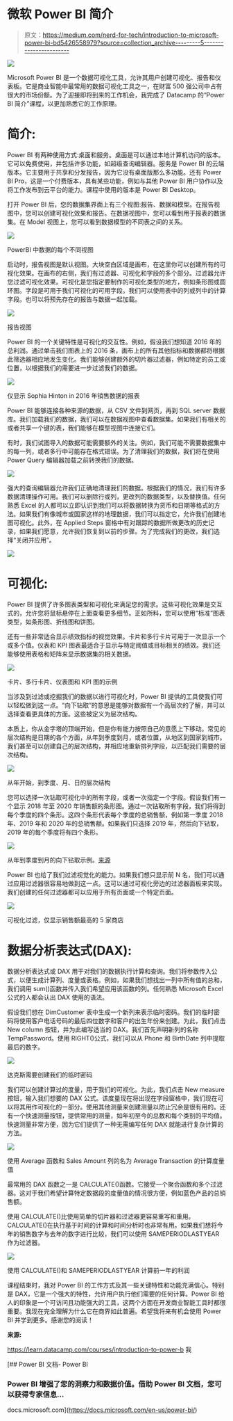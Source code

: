 # 微软 Power BI 简介

> 原文：<https://medium.com/nerd-for-tech/introduction-to-microsoft-power-bi-bd5426558979?source=collection_archive---------5----------------------->

![](img/d2c1036ef33a34ef9b9d7709590f60e0.png)

Microsoft Power BI 是一个数据可视化工具，允许其用户创建可视化、报告和仪表板。它是商业智能中最常用的数据可视化工具之一，在财富 500 强公司中占有很大的市场份额。为了迎接即将到来的工作机会，我完成了 Datacamp 的“Power BI 简介”课程，以更加熟悉它的工作原理。

# **简介:**

Power BI 有两种使用方式:桌面和服务。桌面是可以通过本地计算机访问的版本。它可以免费使用，并包括许多功能，如超级查询编辑器。服务是 Power BI 的云端版本。它主要用于共享和分发报告，因为它没有桌面版那么多功能。还有 Power BI Pro，这是一个付费版本，具有某些功能，例如与其他 Power BI 用户协作以及将工作发布到云平台的能力。课程中使用的版本是 Power BI Desktop。

打开 Power BI 后，您的数据集界面上有三个视图:报告、数据和模型。在报告视图中，您可以创建可视化效果和报告。在数据视图中，您可以看到用于报表的数据集。在 Model 视图上，您可以看到数据模型的不同表之间的关系。

![](img/0a6cf28e7408e03ed7ee69ba20923edb.png)

PowerBI 中数据的每个不同视图

启动时，报告视图是默认视图。大块空白区域是画布，在这里你可以创建所有的可视化效果。在画布的右侧，我们有过滤器、可视化和字段的多个部分。过滤器允许您过滤可视化效果。可视化是您指定要制作的可视化类型的地方，例如条形图或圆环图。字段是可用于我们可视化的可用字段。我们可以使用表中的列或列中的计算字段。也可以将预先存在的报告与数据一起加载。

![](img/27ed76f373e43f08768c372da70ffb4b.png)

报告视图

Power BI 的一个关键特性是可视化的交互性。例如，假设我们想知道 2016 年的总利润。通过单击我们图表上的 2016 条，画布上的所有其他指标和数据都将根据此筛选器相应地发生变化。我们能够创建额外的切片器过滤器，例如特定的员工或位置，以根据我们的需要进一步过滤我们的数据。

![](img/9ee736708088e0a43a44709a90b5e0ca.png)

仅显示 Sophia Hinton in 2016 年销售数据的报表

Power BI 能够连接各种来源的数据，从 CSV 文件到网页，再到 SQL server 数据库。我们加载我们的数据，我们可以在数据视图中查看数据集。如果我们有相关的或者共享一个键的表，我们能够在模型视图中连接它们。

有时，我们试图导入的数据可能需要额外的关注。例如，我们可能不需要数据集中的每一列，或者多行中可能存在格式错误。为了清理我们的数据，我们将在使用 Power Query 编辑器加载之前转换我们的数据。

![](img/6c164ef9fee72593790b5acadb12fc12.png)

强大的查询编辑器允许我们正确地清理我们的数据。根据我们的情况，我们有许多数据清理操作可用。我们可以删除行或列，更改列的数据类型，以及替换值。任何熟悉 Excel 的人都可以立即认识到我们可以将数据转换为货币和日期等格式的方法。如果我们有像城市或国家这样的地理数据，我们可以指定它，允许我们创建地图可视化。此外，在 Applied Steps 窗格中有对跟踪的数据所做更改的历史记录，如果我们愿意，允许我们恢复到以前的步骤。为了完成我们的更改，我们选择“关闭并应用”。

![](img/e4d6744499d65ca0d540104672b9de38.png)

# **可视化:**

Power BI 提供了许多图表类型和可视化来满足您的需求。这些可视化效果是交互式的，允许您将鼠标悬停在上面查看更多细节。正如所料，您可以使用“标准”图表类型，如条形图、折线图和饼图。

还有一些非常适合显示绩效指标的视觉效果。卡片和多行卡片可用于一次显示一个或多个值。仪表和 KPI 图表最适合于显示与特定阈值或目标相关的绩效。我们还能够使用表格和矩阵来显示数据集的相关数据。

![](img/83901c47c1f506874fdb440160d93980.png)

卡片、多行卡片、仪表图和 KPI 图的示例

当涉及到过滤或挖掘我们的数据以进行可视化时，Power BI 提供的工具使我们可以轻松做到这一点。“向下钻取”的意思是能够对数据有一个高层次的了解，并可以选择查看更具体的方面。这些被定义为层次结构。

本质上，你从金字塔的顶端开始，但是你有能力按照自己的意愿上下移动。常见的层次结构是日期的各个方面，从年到季度到月，或者位置，从地区到国家到城市。我们甚至可以创建自己的层次结构，并相应地重新排列字段，以匹配我们需要的层次结构。

![](img/56f061fe68299905e0c852dfa5f17326.png)

从年开始，到季度、月、日的层次结构

您可以选择一次钻取可视化中的所有字段，或者一次指定一个字段。假设我们有一个显示 2018 年至 2020 年销售额的条形图。通过一次钻取所有字段，我们将得到每个季度的四个条形。这四个条形代表每个季度的总销售额，例如第一季度 2018 年、2019 年和 2020 年的总销售额。如果我们只选择 2019 年，然后向下钻取，2019 年的每个季度将有四个条形。

![](img/cdab8eceb54a8e29b476f6f5ace4dfce.png)

从年到季度到月的向下钻取示例。[来源](https://spreadsheeto.com/power-bi-hierarchy/)

Power BI 也给了我们过滤视觉化的能力。如果我们想只显示前 N 名，我们可以通过应用过滤器很容易地做到这一点。这可以通过可视化旁边的过滤器面板来实现。我们创建的任何过滤器都可以应用于所有页面或一个特定页面。

![](img/ba3a6bb13b424e79225abe98c4901ff0.png)

可视化过滤，仅显示销售额最高的 5 家商店

# **数据分析表达式(DAX):**

数据分析表达式或 DAX 用于对我们的数据执行计算和查询。我们将参数传入公式，以便生成计算列、度量或表格。例如，如果我们想找出一列中所有值的总和，我们调用 sum()函数并传入我们希望应用该函数的列。任何熟悉 Microsoft Excel 公式的人都会认出 DAX 使用的语法。

假设我们想在 DimCustomer 表中生成一个新列来表示临时密码。我们的临时密码将使用客户电话号码的最后四位数字和客户的出生年份来创建。为此，我们点击 New column 按钮，并为此编写适当的 DAX。我们首先声明新列的名称 TempPassword。使用 RIGHT()公式，我们可以从 Phone 和 BirthDate 列中提取最后的数字。

![](img/c799b3fd1efd878e9ad70e02740a4e93.png)

达克斯需要创建我们的临时密码

我们可以创建计算过的度量，用于我们的可视化。为此，我们点击 New measure 按钮，输入我们想要的 DAX 公式。该度量现在将出现在字段窗格中，我们现在可以将其用作可视化的一部分。使用其他测量来创建测量以防止冗余是很有用的。还有一个快速测量按钮，提供常用的测量，如年初至今的总数和每个类别的平均值。快速测量非常方便，因为它们提供了一种无需编写任何 DAX 就能进行复杂计算的方法。

![](img/d18ee8651aef3edeb127e87258a24ceb.png)

使用 Average 函数和 Sales Amount 列的名为 Average Transaction 的计算度量值

最常用的 DAX 函数之一是 CALCULATE()函数。它接受一个聚合函数和多个过滤器。这对于我们希望计算特定数据段的度量值的情况很方便，例如蓝色产品的总销售额。

使用 CALCULATE()比使用简单的切片器和过滤器更容易重写和重用。CALCULATE()在执行基于时间的计算和时间分析时也非常有用。如果我们想将今年的销售数字与去年的数字进行比较，我们可以使用 SAMEPERIODLASTYEAR 作为过滤器。

![](img/2ba4942fa8e6c65acf270231ce9976bd.png)

使用 CALCULATE()和 SAMEPERIODLASTYEAR 计算前一年的利润

课程结束时，我对 Power BI 的工作方式及其一些关键特性和功能充满信心。特别是 DAX，它是一个强大的特性，允许用户执行他们需要的任何计算。Power BI 给人的印象是一个可访问且功能强大的工具，这两个方面在开发商业智能工具时都很重要。我现在完全理解为什么它在商界如此普遍。希望我将来有机会使用 Power BI 并学到更多。感谢您的阅读！

**来源:**

https://learn.datacamp.com/courses/introduction-to-power-b 我

[](https://docs.microsoft.com/en-us/power-bi/) [## Power BI 文档- Power BI

### Power BI 增强了您的洞察力和数据价值。借助 Power BI 文档，您可以获得专家信息…

docs.microsoft.com](https://docs.microsoft.com/en-us/power-bi/)